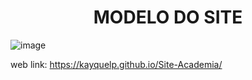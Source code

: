 <h1 align="center">MODELO DO SITE</h1>

![image](https://github.com/kayquelp/Site-Academia/assets/136190434/c2b4c42b-d0ed-41b0-8615-b2aa56781a5b)

web link: https://kayquelp.github.io/Site-Academia/

